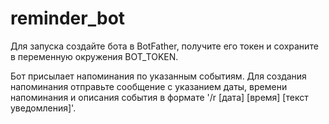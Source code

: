 # reminder_bot
Для запуска создайте бота в BotFather, получите его токен и сохраните в переменную окружения BOT_TOKEN.

Бот присылает напоминания по указанным событиям.
Для создания напоминания отправьте сообщение с указанием даты, времени напоминания и описания события в формате '/r [дата] [время] [текст уведомления]'.
